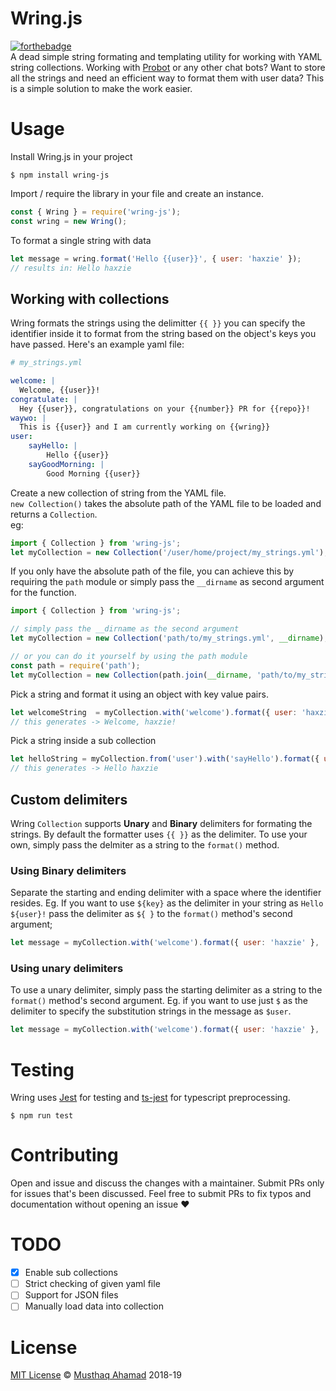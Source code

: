 # Wring.js
[![forthebadge](https://forthebadge.com/images/badges/you-didnt-ask-for-this.svg)](https://forthebadge.com)  
A dead simple string formating and templating utility for working with YAML string collections.
Working with [Probot](https://github.com/probot/probot) or any other chat bots? Want to store all the strings and need an efficient way to format them with user data? This is a simple solution to make the work easier.

# Usage
Install Wring.js in your project
```shell
$ npm install wring-js
```
Import / require the library in your file and create an instance.
```javascript
const { Wring } = require('wring-js');
const wring = new Wring();
```
To format a single string with data
```javascript
let message = wring.format('Hello {{user}}', { user: 'haxzie' });
// results in: Hello haxzie
```
## Working with collections
Wring formats the strings using the delimitter ``{{ }}`` you can specify the identifier inside it to format from the string based on the object's keys you have passed.
Here's an example yaml file:
```yaml
# my_strings.yml

welcome: |
  Welcome, {{user}}!
congratulate: |
  Hey {{user}}, congratulations on your {{number}} PR for {{repo}}!
waywo: |
  This is {{user}} and I am currently working on {{wring}}
user: 
    sayHello: |
        Hello {{user}}
    sayGoodMorning: |
        Good Morning {{user}}
```
Create a new collection of string from the YAML file.  
`new Collection()` takes the absolute path of the YAML file to be loaded and returns a `Collection`.  
eg:
```javascript
import { Collection } from 'wring-js';
let myCollection = new Collection('/user/home/project/my_strings.yml');
```
If you only have the absolute path of the file, you can achieve this by requiring the `path` module or simply pass the `__dirname` as second argument for the function.
```javascript
import { Collection } from 'wring-js';

// simply pass the __dirname as the second argument
let myCollection = new Collection('path/to/my_strings.yml', __dirname);

// or you can do it yourself by using the path module
const path = require('path');
let myCollection = new Collection(path.join(__dirname, 'path/to/my_strings.yml'));

```
Pick a string and format it using an object with key value pairs.
```javascript
let welcomeString  = myCollection.with('welcome').format({ user: 'haxzie' });
// this generates -> Welcome, haxzie!
```
Pick a string inside a sub collection
```javascript
let helloString = myCollection.from('user').with('sayHello').format({ user: 'haxzie' });
// this generates -> Hello haxzie
```
## Custom delimiters
Wring `Collection` supports **Unary** and **Binary** delimiters for formating the strings. By default the formatter uses `{{ }}` as the delimiter. To use your own, simply pass the delmiter as a string to the `format()` method.
### Using Binary delimiters
Separate the starting and ending delimiter with a space where the identifier resides. Eg. If you want to use `${key}` as the delimiter in your string as `Hello ${user}!` pass the delimiter as `${ }` to the `format()` method's second argument;
```javascript
let message = myCollection.with('welcome').format({ user: 'haxzie' }, '${ }');
```
### Using unary delimiters
To use a unary delimiter, simply pass the starting delimiter as a string to the `format()` method's second argument. Eg. if you want to use just `$` as the delimiter to specify the substitution strings in the message as `$user`.
```javascript
let message = myCollection.with('welcome').format({ user: 'haxzie' }, '$');
```
# Testing
Wring uses [Jest](https://jetjs.org) for testing and [ts-jest](https://kulshekhar.github.io/ts-jest/) for typescript preprocessing.
```shell
$ npm run test
```
# Contributing
Open and issue and discuss the changes with a maintainer. Submit PRs only for issues that's been discussed. Feel free to submit PRs to fix typos and documentation without opening an issue :heart:

# TODO
- [X] Enable sub collections 
- [ ] Strict checking of given yaml file
- [ ] Support for JSON files
- [ ] Manually load data into collection

# License
[MIT License](https://github.com/haxzie/wring.js/blob/master/LICENSE) © [Musthaq Ahamad](https://github.com/haxzie) 2018-19